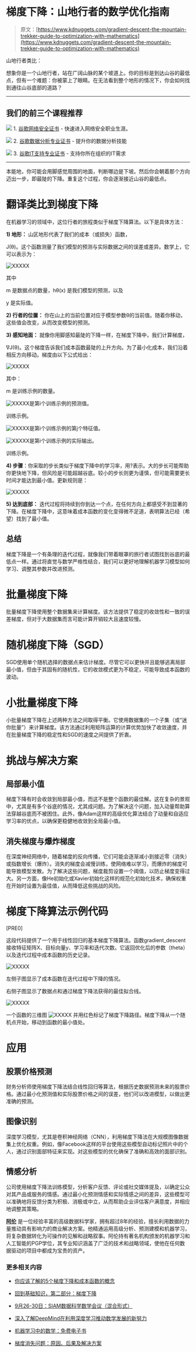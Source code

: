 # 梯度下降：山地行者的数学优化指南

> 原文：[https://www.kdnuggets.com/gradient-descent-the-mountain-trekker-guide-to-optimization-with-mathematics](https://www.kdnuggets.com/gradient-descent-the-mountain-trekker-guide-to-optimization-with-mathematics)

山地行者类比：

想象你是一个山地行者，站在广阔山脉的某个坡道上。你的目标是到达山谷的最低点，但有一个难题：你被蒙上了眼睛。在无法看到整个地形的情况下，你会如何找到通往山谷底部的道路？

* * *

## 我们的前三个课程推荐

![](../Images/0244c01ba9267c002ef39d4907e0b8fb.png) 1\. [谷歌网络安全证书](https://www.kdnuggets.com/google-cybersecurity) - 快速进入网络安全职业生涯。

![](../Images/e225c49c3c91745821c8c0368bf04711.png) 2\. [谷歌数据分析专业证书](https://www.kdnuggets.com/google-data-analytics) - 提升你的数据分析技能

![](../Images/0244c01ba9267c002ef39d4907e0b8fb.png) 3\. [谷歌IT支持专业证书](https://www.kdnuggets.com/google-itsupport) - 支持你所在组织的IT需求

* * *

本能地，你可能会用脚感觉周围的地面，判断哪边是下坡。然后你会朝着那个方向迈出一步，即最陡的下降。重复这个过程，你会逐渐接近山谷的最低点。

# 翻译类比到梯度下降

在机器学习的领域中，这位行者的旅程类似于梯度下降算法。以下是具体方法：

**1) 地形：** 山区地形代表了我们的成本（或损失）函数，

J(θ)。这个函数测量了我们模型的预测与实际数据之间的误差或差异。数学上，它可以表示为：

![XXXXX](../Images/87b36b4819caf1d17a5cdce74b98dd31.png)

其中

m 是数据点的数量，hθ(x) 是我们模型的预测，以及

y 是实际值。

**2) 行者的位置：** 你在山上的当前位置对应于模型参数θ的当前值。随着你移动，这些值会改变，从而改变模型的预测。

**3) 感知地面：** 就像你用脚感知最陡的下降一样，在梯度下降中，我们计算梯度，

∇J(θ)。这个梯度告诉我们成本函数最陡的上升方向。为了最小化成本，我们沿着相反方向移动。梯度由以下公式给出：

![XXXXX](../Images/6b8736e98e39f3e0413ebbc51ffbd1ad.png)

其中：

m 是训练示例的数量。

![XXXXX](../Images/4b0f4a119372345146cb1d808255c80e.png)是第i个训练示例的预测值。

训练示例。

![XXXXX](../Images/5f09549cae3c9f28907642b109fb2b76.png)是第i个训练示例的第j个特征值。

![XXXXX](../Images/d3fbf4747f530f0a39da2a64c432f9e5.png)是第i个训练示例的实际输出。

训练示例。

**4) 步骤**：你采取的步长类似于梯度下降中的学习率，用?表示。大的步长可能帮助你更快地下降，但风险是可能超越谷底。较小的步长则更为谨慎，但可能需要更长时间才能达到最小值。更新规则是：

![XXXXX](../Images/fe31d944307e27583ff81cbb44feca6f.png)

**5) 达到底部：** 迭代过程将持续到你到达一个点，在任何方向上都感受不到显著的下降。在梯度下降中，这意味着成本函数的变化变得微不足道，表明算法已经（希望）找到了最小值。

## 总结

梯度下降是一个有条理的迭代过程，就像我们带着眼罩的旅行者试图找到谷底的最低点一样。通过将直觉与数学严格性结合，我们可以更好地理解机器学习模型如何学习、调整其参数并改进预测。

# 批量梯度下降

批量梯度下降使用整个数据集来计算梯度。该方法提供了稳定的收敛性和一致的误差梯度，但对于大数据集而言可能计算开销较大且速度较慢。

# 随机梯度下降（SGD）

SGD使用单个随机选择的数据点来估计梯度。尽管它可以更快并且能够逃离局部最小值，但由于其固有的随机性，它的收敛模式更为不稳定，可能导致成本函数的波动。

# 小批量梯度下降

小批量梯度下降在上述两种方法之间取得平衡。它使用数据集的一个子集（或“迷你批量”）来计算梯度。该方法通过利用矩阵运算的计算优势加快了收敛速度，并在批量梯度下降的稳定性和SGD的速度之间提供了折衷。

# 挑战与解决方案

## 局部最小值

梯度下降有时会收敛到局部最小值，而这不是整个函数的最佳解。这在复杂的景观中，尤其是有多个谷底的情况，尤其成问题。为了解决这个问题，加入动量帮助算法穿越谷底而不被困住。此外，像Adam这样的高级优化算法结合了动量和自适应学习率的优点，以确保更稳健地收敛到全局最小值。

## 消失梯度与爆炸梯度

在深度神经网络中，随着梯度的反向传播，它们可能会逐渐减小到接近零（消失）或指数增长（爆炸）。消失的梯度会减慢训练，使网络难以学习，而爆炸的梯度可能导致模型发散。为了解决这些问题，梯度裁剪设置一个阈值，以防止梯度变得过大。另一方面，像He初始化或Xavier初始化这样的规范化初始化技术，确保权重在开始时设置为最佳值，从而降低这些挑战的风险。

# 梯度下降算法示例代码

[PRE0]

这段代码提供了一个用于线性回归的基本梯度下降算法。函数gradient_descent接收特征矩阵X、目标向量y、学习率和迭代次数。它返回优化后的参数（theta）以及迭代过程中成本函数的历史记录。

![XXXXX](../Images/1faaf30b7df2bf9a5eae00b999587f0a.png)

左侧子图显示了成本函数在迭代过程中下降的情况。

右侧子图显示了数据点和通过梯度下降法获得的最佳拟合线。

![XXXXX](../Images/b837159ff31149508a57141142be7399.png)

一个函数的三维图 ![XXXXX](../Images/67f53670604e23d20236abde223fb91e.png) 并用红色标记了梯度下降路径。梯度下降从一个随机点开始，移动到函数的最小值处。

# 应用

## 股票价格预测

财务分析师使用梯度下降法结合线性回归等算法，根据历史数据预测未来的股票价格。通过最小化预测值和实际股票价格之间的误差，他们可以改进模型，以做出更准确的预测。

## 图像识别

深度学习模型，尤其是卷积神经网络（CNN），利用梯度下降法在大规模图像数据集上优化权重。例如，像Facebook这样的平台使用这些模型自动标记照片中的个人，通过识别面部特征来实现。对这些模型的优化确保了准确和高效的面部识别。

## 情感分析

公司使用梯度下降法训练模型，分析客户反馈、评论或社交媒体提及，以确定公众对其产品或服务的情感。通过最小化预测情感和实际情感之间的差异，这些模型可以准确地将反馈分类为积极、消极或中立，从而帮助企业评估客户满意度，并相应地调整其策略。

**[阿伦](https://www.linkedin.com/in/arunchandramouli/)** 是一位经验丰富的高级数据科学家，拥有超过8年的经验，擅长利用数据的力量推动具有影响力的商业解决方案。他精通运用高级分析、预测建模和机器学习，将复杂数据转化为可操作的见解和战略叙事。阿伦持有著名机构颁发的机器学习和人工智能的PGP学位，其专业知识涵盖了广泛的技术和战略领域，使他在任何数据驱动的项目中都成为宝贵的资产。

### 更多相关内容

+   [你应该了解的5个梯度下降和成本函数的概念](https://www.kdnuggets.com/2020/05/5-concepts-gradient-descent-cost-function.html)

+   [回到基础知识，第二部分：梯度下降](https://www.kdnuggets.com/2023/03/back-basics-part-dos-gradient-descent.html)

+   [9月26-30日：SIAM数据科学数学会议（混合形式）](https://www.kdnuggets.com/2022/08/siam-conference-mathematics-data-science-hybrid.html)

+   [深入了解DeepMind在利用深度学习推动数学发展的新努力](https://www.kdnuggets.com/2021/12/inside-deepmind-new-efforts-deep-learning-advance-mathematics.html)

+   [机器学习中的数学：免费电子书](https://www.kdnuggets.com/2020/04/mathematics-machine-learning-book.html)

+   [梯度消失问题：原因、后果及解决方案](https://www.kdnuggets.com/2022/02/vanishing-gradient-problem.html)

